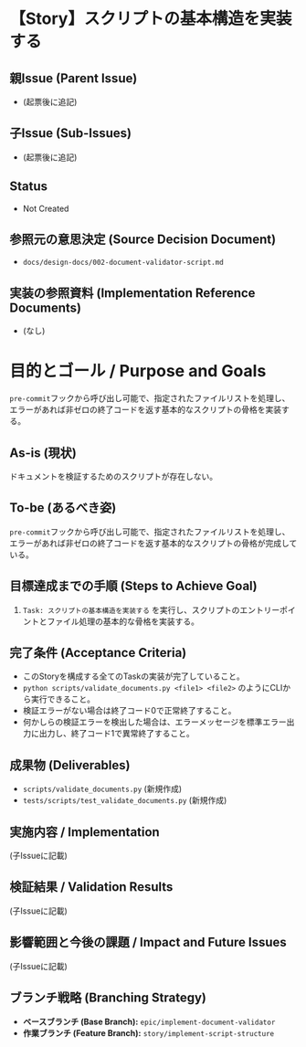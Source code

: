 # 【Story】スクリプトの基本構造を実装する

## 親Issue (Parent Issue)
- (起票後に追記)

## 子Issue (Sub-Issues)
- (起票後に追記)

## Status
- Not Created

## 参照元の意思決定 (Source Decision Document)
- `docs/design-docs/002-document-validator-script.md`

## 実装の参照資料 (Implementation Reference Documents)
- (なし)

# 目的とゴール / Purpose and Goals
`pre-commit`フックから呼び出し可能で、指定されたファイルリストを処理し、エラーがあれば非ゼロの終了コードを返す基本的なスクリプトの骨格を実装する。

## As-is (現状)
ドキュメントを検証するためのスクリプトが存在しない。

## To-be (あるべき姿)
`pre-commit`フックから呼び出し可能で、指定されたファイルリストを処理し、エラーがあれば非ゼロの終了コードを返す基本的なスクリプトの骨格が完成している。

## 目標達成までの手順 (Steps to Achieve Goal)
1. `Task: スクリプトの基本構造を実装する` を実行し、スクリプトのエントリーポイントとファイル処理の基本的な骨格を実装する。

## 完了条件 (Acceptance Criteria)
- このStoryを構成する全てのTaskの実装が完了していること。
- `python scripts/validate_documents.py <file1> <file2>` のようにCLIから実行できること。
- 検証エラーがない場合は終了コード0で正常終了すること。
- 何かしらの検証エラーを検出した場合は、エラーメッセージを標準エラー出力に出力し、終了コード1で異常終了すること。

## 成果物 (Deliverables)
- `scripts/validate_documents.py` (新規作成)
- `tests/scripts/test_validate_documents.py` (新規作成)

## 実施内容 / Implementation
(子Issueに記載)

## 検証結果 / Validation Results
(子Issueに記載)

## 影響範囲と今後の課題 / Impact and Future Issues
(子Issueに記載)

## ブランチ戦略 (Branching Strategy)
- **ベースブランチ (Base Branch):** `epic/implement-document-validator`
- **作業ブランチ (Feature Branch):** `story/implement-script-structure`